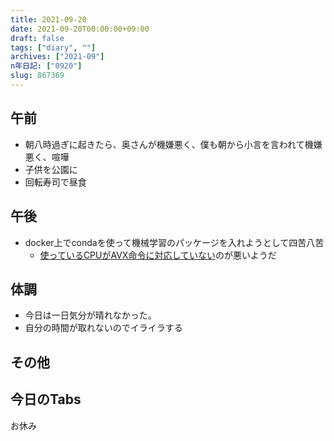 ```yaml
---
title: 2021-09-20
date: 2021-09-20T00:00:00+09:00
draft: false
tags: ["diary", ""]
archives: ["2021-09"]
n年日記: ["0920"]
slug: 867369
---
```

## 午前
- 朝八時過ぎに起きたら、奥さんが機嫌悪く、僕も朝から小言を言われて機嫌悪く、喧嘩
- 子供を公園に
- 回転寿司で昼食
## 午後
- docker上でcondaを使って機械学習のパッケージを入れようとして四苦八苦
  - [使っているCPUがAVX命令に対応していない](https://www.tensorflow.org/install/source?hl=ja)のが悪いようだ
## 体調
- 今日は一日気分が晴れなかった。
- 自分の時間が取れないのでイライラする
## その他
## 今日のTabs
お休み